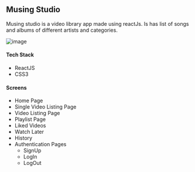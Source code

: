 ## Musing Studio

Musing studio is a video library app made using reactJs. Is has list of songs and albums of different artists and categories. 

![image](https://user-images.githubusercontent.com/82696858/183910914-0ac458d3-a5da-4d59-b990-9592578ba48d.png)


#### Tech Stack
* ReactJS
* CSS3

#### Screens
* Home Page
* Single Video Listing Page
* Video Listing Page
* Playlist Page
* Liked Videos
* Watch Later
* History
* Authentication Pages
  - SignUp
  - LogIn
  - LogOut
  


